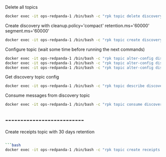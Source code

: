 Delete all topics

```bash
docker exec -it ops-redpanda-1 /bin/bash -c "rpk topic delete discovery --brokers=redpanda:9092"
```

Create discovery with cleanup.policy='compact' retention.ms='60000' segment.ms='60000'
```bash
docker exec -it ops-redpanda-1 /bin/bash -c "rpk topic create discovery --brokers=redpanda:9092 --partitions=1"
```
Configure topic (wait some time before running the next commands)
```bash
docker exec -it ops-redpanda-1 /bin/bash -c "rpk topic alter-config discovery --brokers=redpanda:9092 --set cleanup.policy='compact'"
docker exec -it ops-redpanda-1 /bin/bash -c "rpk topic alter-config discovery --brokers=redpanda:9092 --set retention.ms='604800000'"  # Set retention to 1 week (or adjust as needed)
docker exec -it ops-redpanda-1 /bin/bash -c "rpk topic alter-config discovery --brokers=redpanda:9092 --set segment.ms='60000'"  # Set segment time to 1 minute to trigger frequent log cleanup
```

Get discovery topic config
```bash
docker exec -it ops-redpanda-1 /bin/bash -c "rpk topic describe discovery --brokers=redpanda:9092"
```

Consume messages from discovery topic
```bash
docker exec -it ops-redpanda-1 /bin/bash -c "rpk topic consume discovery --brokers=redpanda:9092 --offset=0"
```

## --------------------------
 Create receipts topic with 30 days retention

```bash

```bash
docker exec -it ops-redpanda-1 /bin/bash -c "rpk topic create receipts --brokers=redpanda:9092 --config="retention.ms=2592000000""
````
